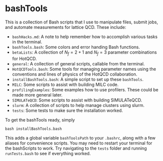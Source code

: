 # bashTools
This is a collection of Bash scripts that I use to manipulate files, 
submit jobs, and automate measurements for lattice QCD. These include:

- `bashHacks.md`: A note to help remember how to accomplish various tasks in the terminal.
- `bashTools.bash`: Some colors and error handing Bash functions.
- `betaLists`: A collection of $N_f=2+1$ and $N_f=3$ parameter combinations for HotQCD.
- `general`: A collection of general scripts, callable from the terminal.
- `HotQCDTools.bash`: Some tools for managing parameter names using the conventions and lines of physics of the HotQCD collaboration.
- `installBashTools.bash`: A simple script to set up these `bashTools`.
- `MILC`: Some scripts to assist with building MILC code.
- `profilingExamples`: Some examples how to use profilers. These could be made more general later.
- `SIMULATeQCD`: Some scripts to assist with building SIMULATeQCD. 
- `slurm`: A collection of scripts to help manage clusters using slurm.
- `tests`: Some tests to make sure the installation worked. 

To get the bashTools ready, simply
```Shell
bash installBashTools.bash
```
This adds a global variable `bashToolsPath` to your `.bashrc`, along
with a few aliases for convenience scripts.  You may need to
restart your terminal for the bashScripts to work. Try navigating to the `tests`
folder and running `runTests.bash` to see if everything worked.
